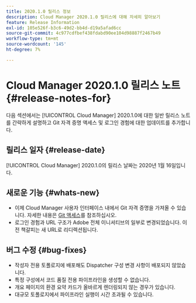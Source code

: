 ```yaml
---
title: 2020.1.0 릴리스 정보
description: Cloud Manager 2020.1.0 릴리스에 대해 자세히 알아보기
feature: Release Information
exl-id: 105e526f-b3c6-49d2-bb4d-d19a5afad6cc
source-git-commit: 4c977cdfbef438fdabd90ee104d98887f2467b49
workflow-type: tm+mt
source-wordcount: '145'
ht-degree: 7%

---
```


# Cloud Manager 2020.1.0 릴리스 노트 {#release-notes-for}

다음 섹션에서는 [!UICONTROL Cloud Manager] 2020.1.0에 대한 일반 릴리스 노트를 간략하게 설명하고 Git 자격 증명 액세스 및 로그인 경험에 대한 업데이트를 추가합니다.

## 릴리스 일자 {#release-date}

[!UICONTROL Cloud Manager] 2020.1.0의 릴리스 날짜는 2020년 1월 16일입니다.

## 새로운 기능 {#whats-new}

* 이제 Cloud Manager 사용자 인터페이스 내에서 Git 자격 증명을 가져올 수 있습니다. 자세한 내용은 [Git 액세스](/help/managing-code/managing-repositories.md)를 참조하십시오.
* 로그인 경험과 URL 구조가 Adobe 전체 이니셔티브의 일부로 변경되었습니다. 이전 책갈피는 새 URL로 리디렉션됩니다.


## 버그 수정 {#bug-fixes}

* 작성자 전용 토폴로지에 배포해도 Dispatcher 구성 변경 사항이 배포되지 않았습니다.
* 특정 구성에서 코드 품질 전용 파이프라인을 생성할 수 없습니다.
* 개요 페이지의 환경 요약 카드가 올바르게 렌더링되지 않는 경우가 있습니다.
* 대규모 토폴로지에서 파이프라인 실행이 시간 초과될 수 있습니다.
